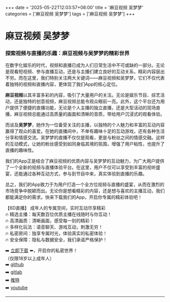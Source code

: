 +++
date = '2025-05-22T12:03:57+08:00'
title = '麻豆视频 吴梦梦'
categories = ['麻豆视频 吴梦梦']
tags = ['麻豆视频 吴梦梦']
+++

# 麻豆视频 吴梦梦

### 探索视频与直播的乐趣：麻豆视频与吴梦梦的精彩世界

在数字化娱乐的时代，视频和直播已成为人们日常生活中不可或缺的一部分。无论是观看短视频、参与直播互动，还是与主播们建立良好的互动关系，精彩内容层出不穷。而在这里，我们特别关注两大关键词——麻豆视频和吴梦梦。它们不仅代表着独特的视频和直播内容，更体现了我们App的核心定位。

**麻豆视频**以其丰富多彩的内容，吸引了大量用户的关注。无论是娱乐节目、综艺活动，还是独特的创意视频，麻豆视频总能令观众眼前一亮。此外，这个平台还为用户提供了便捷的直播功能，无论是个人主播的独立直播，还是大型活动的现场直播，麻豆视频总能通过高质量的画面和清晰的音质，带给用户沉浸式的观看体验。

而谈及**吴梦梦**，她作为一位备受关注的主播，以独特的个人魅力和丰富的互动内容赢得了观众的喜爱。在她的直播间中，不单有趣味十足的互动游戏，还有各种生活分享和情感交流。吴梦梦的直播不仅仅是观看，更是与粉丝之间的情感交融。这样的互动模式，让她的粉丝感受到如同身临其境的氛围，增强了用户粘性，也提升了直播的趣味性。

我们的App正是结合了麻豆视频的优质内容与吴梦梦的互动魅力，为广大用户提供了一个全新的视频与直播体验平台。在这里，用户不仅可以享受到丰富的视听盛宴，还能通过各种互动方式，参与到节目中来，真实体验到直播的乐趣。

总之，我们的App致力于为用户打造一个全方位视频与直播的盛宴，从而在激烈的市场竞争中脱颖而出。无论你是想看精彩的内容，还是想与喜欢的主播互动，我们都能满足你的需求。快来下载我们的App，开启你专属的精彩体验吧！

【6D直播】
成年人的专属空间，实时互动尽享精彩  
🔥 精选主播：每天数百位优质主播在线随时与你互动！  
🔥 高清画质：清晰画面，感受每一刻的精彩！  
🔥 多样化玩法：语音聊天、游戏互动，刺激无穷！  
🔥 私密房间：独享专属时光，体验真实的私密体验！  
🔥 安全保障：隐私与数据安全，我们承诺严格保护！  

➡️ [立即下载](https://down123.s3.ap-east-1.amazonaws.com/index.html?channelCode=blog) ⬅️，开启你的私密世界！  
（仅限18岁以上成年人）  
➡️ [github](https://aldult-live.github.io/)  
➡️ [gitlab](https://seo-09598d.gitlab.io/)  
➡️ [推特](https://x.com/wegame33)  
➡️ [youtube](https://www.youtube.com/@6Dlive)  

---
